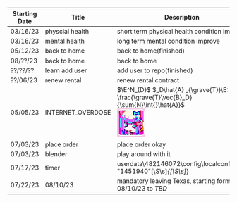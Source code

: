 | Starting Date | Title           | Description                                  |
| ------------- | --------------- | -------------------------------------------- |
| 03/16/23      | physcial health | short term physical health condition improve |
| 03/16/23      | mental health   | long term mental condition improve           |
| 05/12/23      | back to home    | back to home(finished)                       |
| 08/??/23      | back to home    | back to home                                 |
| ??/??/??      | learn add user  | add user to repo(finished)                   |
| ??/06/23      | renew rental    | renew rental contract                        |
| 05/05/23      |INTERNET_OVERDOSE| $\E^N_{D}$ $_D\hat{A} _{\grave{T}}\E: \frac{\grave{T}\vec{B}_D}{\sum{N}\int{}\hat{A}}$ <br> ![](https://raw.githubusercontent.com/DAF201/DAF201.github.io/main/static/Internet_Overdose.png)|
| 07/03/23      | place order     | place order okay                             |
| 07/03/23      | blender         | play around with it                          |
| 07/17/23      | timer           | userdata\482146072\config\localconfig.vdf <br /> "1451940"[\S\s]*{[\S\s]*}|
| 07/22/23      | 08/10/23        | mandatory leaving Texas, starting form 08/10/23 to $TBD$|
